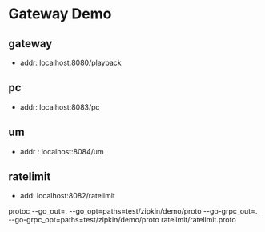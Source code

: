 # Gateway Demo

## gateway

- addr: localhost:8080/playback

## pc

- addr: localhost:8083/pc

## um

- addr : localhost:8084/um

## ratelimit

- add: localhost:8082/ratelimit


protoc --go_out=. --go_opt=paths=test/zipkin/demo/proto --go-grpc_out=. --go-grpc_opt=paths=test/zipkin/demo/proto  ratelimit/ratelimit.proto